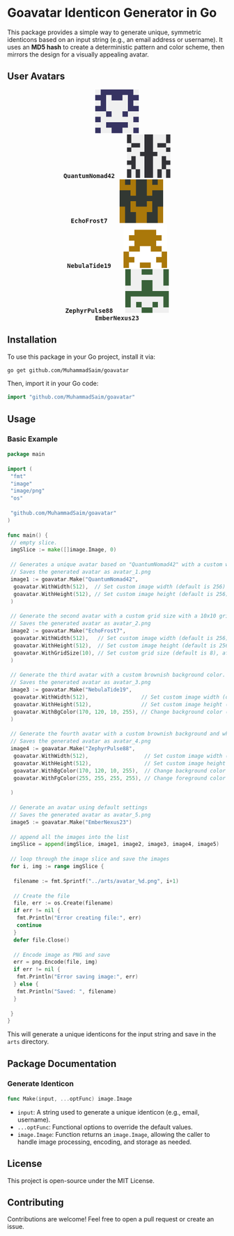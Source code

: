 # Goavatar Identicon Generator in Go

This package provides a simple way to generate unique, symmetric identicons based on an input string (e.g., an email address or username). It uses an **MD5 hash** to create a deterministic pattern and color scheme, then mirrors the design for a visually appealing avatar.

## User Avatars

<p align="center">
  <kbd>
    <img src="./arts/avatar_1.png" width="100" alt="Avatar 1"/><br/>
    <strong>QuantumNomad42</strong>
  </kbd>
  &nbsp;&nbsp;&nbsp;&nbsp;
  <kbd>
    <img src="./arts/avatar_2.png" width="100" alt="Avatar 2"/><br/>
    <strong>EchoFrost7</strong>
  </kbd>
  &nbsp;&nbsp;&nbsp;&nbsp;
  <kbd>
    <img src="./arts/avatar_3.png" width="100" alt="Avatar 3"/><br/>
    <strong>NebulaTide19</strong>
  </kbd>
  &nbsp;&nbsp;&nbsp;&nbsp;
  <kbd>
    <img src="./arts/avatar_4.png" width="100" alt="Avatar 4"/><br/>
    <strong>ZephyrPulse88</strong>
  </kbd>
  &nbsp;&nbsp;&nbsp;&nbsp;
  <kbd>
    <img src="./arts/avatar_5.png" width="100" alt="Avatar 5"/><br/>
    <strong>EmberNexus23</strong>
  </kbd>
</p>

## Installation

To use this package in your Go project, install it via:

```sh
go get github.com/MuhammadSaim/goavatar
```

Then, import it in your Go code:

```go
import "github.com/MuhammadSaim/goavatar"
```

## Usage

### **Basic Example**

```go
package main

import (
 "fmt"
 "image"
 "image/png"
 "os"

 "github.com/MuhammadSaim/goavatar"
)

func main() {
 // empty slice.
 imgSlice := make([]image.Image, 0)

 // Generates a unique avatar based on "QuantumNomad42" with a custom width and height.
 // Saves the generated avatar as avatar_1.png
 image1 := goavatar.Make("QuantumNomad42",
  goavatar.WithWidth(512),  // Set custom image width (default is 256)
  goavatar.WithHeight(512), // Set custom image height (default is 256)
 )

 // Generate the second avatar with a custom grid size with a 10x10 grid for more detail.
 // Saves the generated avatar as avatar_2.png
 image2 := goavatar.Make("EchoFrost7",
  goavatar.WithWidth(512),   // Set custom image width (default is 256)
  goavatar.WithHeight(512),  // Set custom image height (default is 256)
  goavatar.WithGridSize(10), // Set custom grid size (default is 8), affects pattern complexity
 )

 // Generate the third avatar with a custom brownish background color.
 // Saves the generated avatar as avatar_3.png
 image3 := goavatar.Make("NebulaTide19",
  goavatar.WithWidth(512),                 // Set custom image width (default is 256)
  goavatar.WithHeight(512),                // Set custom image height (default is 256)
  goavatar.WithBgColor(170, 120, 10, 255), // Change background color (default is light gray)
 )

 // Generate the fourth avatar with a custom brownish background and white foreground.
 // Saves the generated avatar as avatar_4.png
 image4 := goavatar.Make("ZephyrPulse88",
  goavatar.WithWidth(512),                  // Set custom image width (default is 256)
  goavatar.WithHeight(512),                 // Set custom image height (default is 256)
  goavatar.WithBgColor(170, 120, 10, 255),  // Change background color (default is light gray)
  goavatar.WithFgColor(255, 255, 255, 255), // Change foreground color (default is extracted from hash)

 )

 // Generate an avatar using default settings
 // Saves the generated avatar as avatar_5.png
 image5 := goavatar.Make("EmberNexus23")

 // append all the images into the list
 imgSlice = append(imgSlice, image1, image2, image3, image4, image5)

 // loop through the image slice and save the images
 for i, img := range imgSlice {

  filename := fmt.Sprintf("../arts/avatar_%d.png", i+1)

  // Create the file
  file, err := os.Create(filename)
  if err != nil {
   fmt.Println("Error creating file:", err)
   continue
  }
  defer file.Close()

  // Encode image as PNG and save
  err = png.Encode(file, img)
  if err != nil {
   fmt.Println("Error saving image:", err)
  } else {
   fmt.Println("Saved: ", filename)
  }

 }
}
```

This will generate a unique identicons for the input string and save in the `arts` directory.

## Package Documentation

### **Generate Identicon**

```go
func Make(input, ...optFunc) image.Image
```

- `input`: A string used to generate a unique identicon (e.g., email, username).
- `...optFunc`: Functional options to override the default values.
- `image.Image`: Function returns an `image.Image`, allowing the caller to handle image processing, encoding, and storage as needed.

## License

This project is open-source under the MIT License.

## Contributing

Contributions are welcome! Feel free to open a pull request or create an issue.
